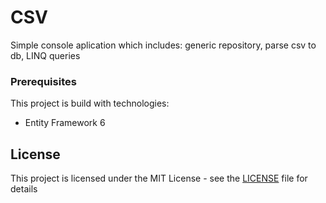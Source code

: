 # CSV

Simple console aplication which includes: generic repository, parse csv to db, LINQ queries

### Prerequisites

This project is build with technologies:

* Entity Framework 6

## License

This project is licensed under the MIT License - see the [LICENSE](LICENSE) file for details

